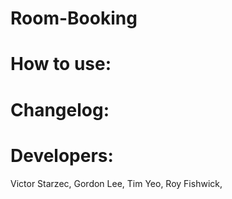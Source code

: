 # Room-Booking

# How to use:

# Changelog:

# Developers:

Victor Starzec,
Gordon Lee,
Tim Yeo,
Roy Fishwick,
